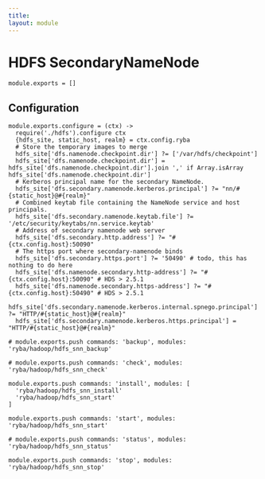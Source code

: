 ```yaml
---
title: 
layout: module
---
```


# HDFS SecondaryNameNode 

    module.exports = []

## Configuration

    module.exports.configure = (ctx) ->
      require('./hdfs').configure ctx
      {hdfs_site, static_host, realm} = ctx.config.ryba
      # Store the temporary images to merge
      hdfs_site['dfs.namenode.checkpoint.dir'] ?= ['/var/hdfs/checkpoint']
      hdfs_site['dfs.namenode.checkpoint.dir'] = hdfs_site['dfs.namenode.checkpoint.dir'].join ',' if Array.isArray hdfs_site['dfs.namenode.checkpoint.dir']
      # Kerberos principal name for the secondary NameNode.
      hdfs_site['dfs.secondary.namenode.kerberos.principal'] ?= "nn/#{static_host}@#{realm}"
      # Combined keytab file containing the NameNode service and host principals.
      hdfs_site['dfs.secondary.namenode.keytab.file'] ?= '/etc/security/keytabs/nn.service.keytab'
      # Address of secondary namenode web server
      hdfs_site['dfs.secondary.http.address'] ?= "#{ctx.config.host}:50090"
      # The https port where secondary-namenode binds
      hdfs_site['dfs.secondary.https.port'] ?= '50490' # todo, this has nothing to do here
      hdfs_site['dfs.namenode.secondary.http-address'] ?= "#{ctx.config.host}:50090" # HDS > 2.5.1
      hdfs_site['dfs.namenode.secondary.https-address'] ?= "#{ctx.config.host}:50490" # HDS > 2.5.1
      hdfs_site['dfs.secondary.namenode.kerberos.internal.spnego.principal'] ?= "HTTP/#{static_host}@#{realm}"
      hdfs_site['dfs.secondary.namenode.kerberos.https.principal'] = "HTTP/#{static_host}@#{realm}"

    # module.exports.push commands: 'backup', modules: 'ryba/hadoop/hdfs_snn_backup'

    # module.exports.push commands: 'check', modules: 'ryba/hadoop/hdfs_snn_check'

    module.exports.push commands: 'install', modules: [
      'ryba/hadoop/hdfs_snn_install'
      'ryba/hadoop/hdfs_snn_start'
    ]

    module.exports.push commands: 'start', modules: 'ryba/hadoop/hdfs_snn_start'

    # module.exports.push commands: 'status', modules: 'ryba/hadoop/hdfs_snn_status'

    module.exports.push commands: 'stop', modules: 'ryba/hadoop/hdfs_snn_stop'



